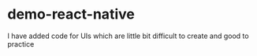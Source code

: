 # demo-react-native

I have added code for UIs which are little bit difficult to create and good to practice
